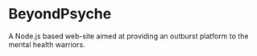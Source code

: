 # BeyondPsyche
A Node.js based web-site aimed at providing an outburst platform to the mental health warriors.
